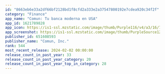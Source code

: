 ```yaml
---
id: "8663eb6e33a2df66bf2128bd1f8cfd2a333e2a37547800192e7cdea920c34f2f"
category: "Finance"
app_name: "Comun: Tu banca moderna en USA"
app_id: 1621789828
app_icon: https://is1-ssl.mzstatic.com/image/thumb/Purple116/v4/a3/16/77/a31677bc-7389-4874-e5d8-8decf6ec5527/AppIcon-1x_U007emarketing-0-7-0-85-220.png/1024x1024bb.png
app_screenshot: https://is1-ssl.mzstatic.com/image/thumb/PurpleSource126/v4/bc/cd/28/bccd28f5-1456-1530-67ad-d8a9c8e1afd3/9cfa4f17-29a4-4b62-9074-80a0c1c9d464_6.51.png/1284x2778bb.png
publisher_id: 651608593
publisher_name: "Comun, Inc."
rank: 544
most_recent_release: 2024-02-02 00:00:00
release_count_in_past_year: 33
release_count_in_past_year_category: 20
release_count_in_past_year_top_in_category: 28
---
```

